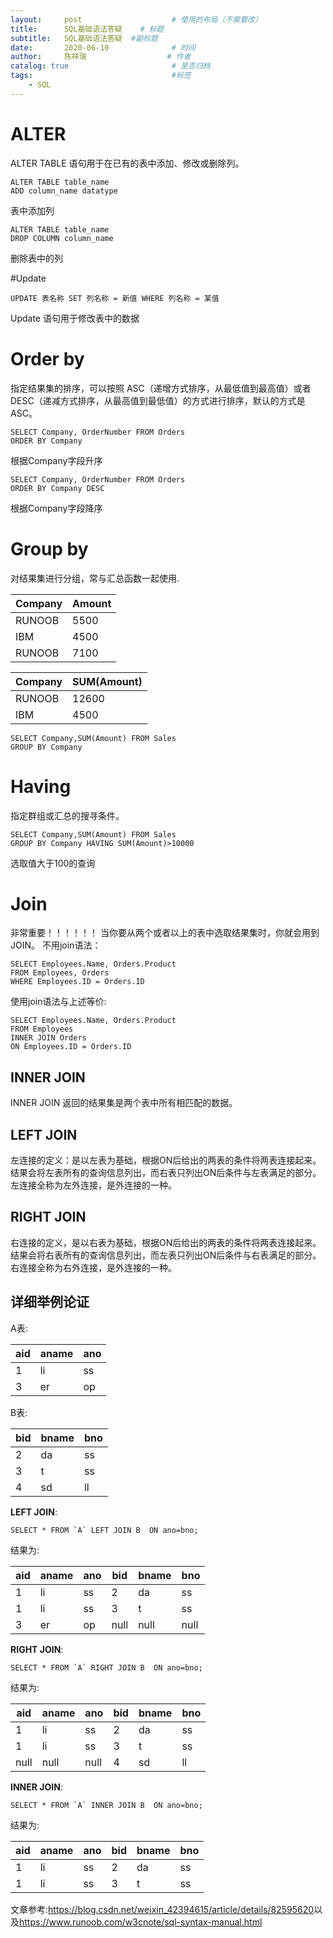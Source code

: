 ```yaml
---
layout:     post                    # 使用的布局（不需要改）
title:      SQL基础语法答疑    # 标题 
subtitle:   SQL基础语法答疑  #副标题
date:       2020-06-10              # 时间
author:     陈祥瑞                  # 作者
catalog: true                       # 是否归档
tags:                               #标签
    - SQL
---
```

# ALTER
ALTER TABLE 语句用于在已有的表中添加、修改或删除列。
```
ALTER TABLE table_name
ADD column_name datatype
```
表中添加列

```
ALTER TABLE table_name 
DROP COLUMN column_name
```
删除表中的列

#Update
```
UPDATE 表名称 SET 列名称 = 新值 WHERE 列名称 = 某值
```
Update 语句用于修改表中的数据

# Order by
指定结果集的排序，可以按照 ASC（递增方式排序，从最低值到最高值）或者 DESC（递减方式排序，从最高值到最低值）的方式进行排序，默认的方式是 ASC。

```
SELECT Company, OrderNumber FROM Orders
ORDER BY Company
```
根据Company字段升序

```
SELECT Company, OrderNumber FROM Orders
ORDER BY Company DESC
```
根据Company字段降序

# Group by
对结果集进行分组，常与汇总函数一起使用.

Company|Amount
-|-
RUNOOB|5500|
IBM|4500|
RUNOOB|7100|


Company|SUM(Amount)
-|-
RUNOOB	|12600|
IBM	|4500|


```
SELECT Company,SUM(Amount) FROM Sales
GROUP BY Company
```

# Having
指定群组或汇总的搜寻条件。
```
SELECT Company,SUM(Amount) FROM Sales
GROUP BY Company HAVING SUM(Amount)>10000
```
选取值大于100的查询

# Join
非常重要！！！！！！
当你要从两个或者以上的表中选取结果集时，你就会用到 JOIN。
不用join语法：
```
SELECT Employees.Name, Orders.Product
FROM Employees, Orders
WHERE Employees.ID = Orders.ID
```
使用join语法与上述等价:
```
SELECT Employees.Name, Orders.Product
FROM Employees
INNER JOIN Orders
ON Employees.ID = Orders.ID
```

## INNER JOIN
INNER JOIN 返回的结果集是两个表中所有相匹配的数据。
## LEFT JOIN
左连接的定义：是以左表为基础，根据ON后给出的两表的条件将两表连接起来。结果会将左表所有的查询信息列出，而右表只列出ON后条件与左表满足的部分。左连接全称为左外连接，是外连接的一种。
## RIGHT JOIN
右连接的定义，是以右表为基础，根据ON后给出的两表的条件将两表连接起来。结果会将右表所有的查询信息列出，而左表只列出ON后条件与右表满足的部分。右连接全称为右外连接，是外连接的一种。
## 详细举例论证
A表:

aid|aname|ano
-|-|-
1|li|ss|
3|er|op

B表:

bid|bname|bno
-|-|-
2|da|ss|
3|t|ss|
4|sd|ll

**LEFT JOIN**:
```
SELECT * FROM `A` LEFT JOIN B  ON ano=bno;
```

结果为:

aid|aname|ano|bid|bname|bno
-|-|-|-|-|-
1|li|ss|2|da|ss|
1|li|ss|3|t|ss|
3|er|op|null|null|null|

**RIGHT JOIN**:
```
SELECT * FROM `A` RIGHT JOIN B  ON ano=bno;
```

结果为:

aid|aname|ano|bid|bname|bno
-|-|-|-|-|-
1|li|ss|2|da|ss|
1|li|ss|3|t|ss|
null|null|null|4|sd|ll|

**INNER JOIN**:
```
SELECT * FROM `A` INNER JOIN B  ON ano=bno;
```

结果为:

aid|aname|ano|bid|bname|bno
-|-|-|-|-|-
1|li|ss|2|da|ss|
1|li|ss|3|t|ss|

文章参考:<https://blog.csdn.net/weixin_42394615/article/details/82595620>以及<https://www.runoob.com/w3cnote/sql-syntax-manual.html>








